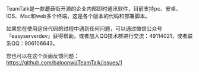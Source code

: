 
TeamTalk是一款蘑菇街开源的企业内部即时通讯软件，目前支持pc、安卓、IOS、Mac和web多个终端，这是各个版本的代码和部署脚本。
	


如果您在使用这份代码的过程中遇到任何问题，可以通过微信公众号『easyserverdev』获得帮助，或者加入QQ技术群进行交流：49114021，或者联系QQ：906106643。  

您也可以在这个页面反馈问题：https://github.com/baloonwj/TeamTalk/issues/1
		


